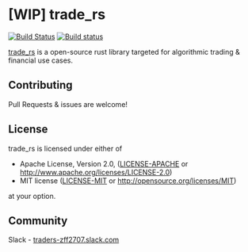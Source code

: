 # [WIP] trade_rs

[![Build Status](https://travis-ci.org/jakeschurch/trade_rs.svg?branch=master)](https://travis-ci.org/jakeschurch/trade_rs)
[![Build status](https://ci.appveyor.com/api/projects/status/t9nvd7ymlmt4etut/branch/master?svg=true)](https://ci.appveyor.com/project/jakeschurch/trade-rs/branch/master)

[trade_rs](https://github.com/jakeschurch/trade_rs) is a open-source rust library targeted for algorithmic trading & financial use cases.

## Contributing
Pull Requests & issues are welcome!

## License

trade_rs is licensed under either of

 * Apache License, Version 2.0, ([LICENSE-APACHE](LICENSE-APACHE) or
   http://www.apache.org/licenses/LICENSE-2.0)
 * MIT license ([LICENSE-MIT](LICENSE-MIT) or
   http://opensource.org/licenses/MIT)

at your option.

## Community
Slack - [traders-zff2707.slack.com](https://traders-zff2707.slack.com/)
